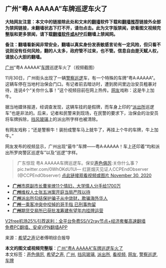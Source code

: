  <h2>广州“粤A AAAAA”车牌巡逻车火了</h2> <p class="notice"><b>大陆网友注意：本文中的链接除此处和文末的<a href="https://github.com/bannedbook/fanqiang" >翻墙</a>软件下载和<a href="https://github.com/killgcd/justmysocks/blob/master/README.md">翻墙推荐</a>链接外全部为禁网链接，未翻墙状态下打不开，请勿点击。此为文字版禁闻，欲看图文视频完整版和更多禁闻，请下载<a href="https://github.com/bannedbook/fanqiang">翻墙软件或APP</a>后翻墙上禁闻网。</p><p>备注：翻墙看新闻非常安全，翻墙以真实身份发表敏感言论有一定风险，但只看不说则没有任何风险，翻的人太多，政府管不过来，也不管。信息自由是天赋人权，请放心大胆的翻墙。</b></p>  <div class="entry"> <p id="conimg"><a href="https://www.bannedbook.org/bnews/tag/%e5%b9%bf%e5%b7%9e/" class="st_tag internal_tag" rel="tag" title="标签 广州 下的日志">广州</a>“粤A AAAAA”<a href="https://www.bannedbook.org/bnews/tag/%e8%bd%a6%e7%89%8c/" class="st_tag internal_tag" rel="tag" title="标签 车牌 下的日志">车牌</a>巡逻车火了（视频截图）</p> <p>11月30日，广州街头出现了一辆<a href="https://www.bannedbook.org/bnews/tag/%E8%AD%A6%E5%AF%9F%E5%B7%A1%E9%80%BB/" class="st_tag internal_tag" rel="tag" title="标签 警察巡逻 下的日志">警察巡逻</a>车，有一个特殊的车牌“粤A·AAAAA”。这辆车停在当地村治保会门口。有记者前去暗访时，遭到房间里边治安员粗暴对待，连说4个“关你什么事！”这个视频目前在网上热传。<a href="https://www.bannedbook.org/bnews/tag/%e7%bd%91%e5%8f%8b/" class="st_tag internal_tag" rel="tag" title="标签 网友 下的日志">网友</a>戏称：这是牛上加牛。</p> <p>据当地媒体报道，经调查发现，这辆车挂的是假牌，而车身上印的“<a href="https://www.bannedbook.org/bnews/tag/%e6%b4%be%e5%87%ba%e6%89%80/" class="st_tag internal_tag" rel="tag" title="标签 派出所 下的日志">派出所</a>巡逻车”也是非法的。后来，记者和民警来到现场，在民警的要求下，治保会的治安员将车牌拆除，<a href="https://www.bannedbook.org/bnews/tag/%E6%8C%A1%E9%A3%8E%E7%8E%BB%E7%92%83/" class="st_tag internal_tag" rel="tag" title="标签 挡风玻璃 下的日志">挡风玻璃</a>上的派出所字样也被清除。</p> <p>有网友戏称；“还是警察牛！装扮成警车马上就牛了，再挂上个牛的车牌，牛上加牛。”</p>  <p>网友发布的视频显示，广州出现“最牛”车牌——粤A·AAAAA！车上还印着“均和派出所罗岗警区巡逻车”以及“巡逻”字样。</p> <blockquote><p>广东惊现 粤A AAAAA车牌巡逻车。保安<a href="https://www.bannedbook.org/bnews/tag/%E5%A3%B0%E8%89%B2%E4%BF%B1%E5%8E%89/" class="st_tag internal_tag" rel="tag" title="标签 声色俱厉 下的日志">声色俱厉</a>:关你什么事？ pic.twitter.com/0WhOKdU1Ul— 红匪烟灭见证人CCPEndObserver (@CCPEndObserver) <a href="https://twitter.com/CCPEndObserver/status/1333490695236009984?ref_src=twsrc%5Etfw">点此链接观看视频或图片 November 30, 2020</a></p></blockquote> <ul class='op-related-articles' title='相关阅读'> <li><a href='https://www.bannedbook.org/bnews/baitai/20201128/1438814.html' target='_blank'><b>广州</b>市原副市长曹鉴燎11个情妇，大学情人分手给1700万</a></li> <li><a href='https://www.bannedbook.org/bnews/baitai/20201126/1437606.html' target='_blank'><b>广州</b>维权人士张五洲案开庭当局严阵以待</a></li> <li><a href='https://www.bannedbook.org/bnews/baitai/20201126/1437283.html' target='_blank'><b>广州</b>派出所勾结保护骗子从中敛财，欺骗海外华人</a></li> <li><a href='https://www.bannedbook.org/bnews/baitai/20201125/1436724.html' target='_blank'><b>广州</b>一乘客冲突中咬掉的哥手指 已刑事拘留</a></li> <li><a href='https://www.bannedbook.org/bnews/baitai/20201124/1436410.html' target='_blank'><b>广州</b>期货交易所已获批准筹建有望年内挂牌运营</a></li> </ul> <p class="texttj"> <a href="https://www.bannedbook.org/forum23/topic22702.html" target="_blank">V2free机场25%引荐返利：全平台免费SS/V2ray节点+经济套餐高速翻墙</a><br/> <a href="https://github.com/bannedbook/fanqiang/wiki/%E7%A6%81%E9%97%BB%E7%BD%91%E5%AE%89%E5%8D%93%E7%BF%BB%E5%A2%99%E6%96%B0%E9%97%BBAPP" target="_blank">免费PC翻墙、安卓VPN翻墙APP</a></p><p> 来源：<span class='wp_keywordlink_affiliate'><a href="https://www.soundofhope.org" title="希望之声" target="_blank">希望之声</a></span>记者傅明综合报导 </p><a name='sharetosocial'></a>       <div><b>本文的图文或视频完整版</b>：<a href='https://www.bannedbook.org/bnews/cbnews/20201201/1439951.html'>广州“粤A AAAAA”车牌巡逻车火了</a></div>  </div><!--END ENTRY--> <div class="postfooter"> <div>本文标签：<a href="https://www.bannedbook.org/bnews/tag/%E5%A3%B0%E8%89%B2%E4%BF%B1%E5%8E%89/" rel="tag">声色俱厉</a>, <a href="https://www.bannedbook.org/bnews/tag/%e5%b8%8c%e6%9c%9b%e4%b9%8b%e5%a3%b0/" rel="tag">希望之声</a>, <a href="https://www.bannedbook.org/bnews/tag/%e5%b9%bf%e5%b7%9e/" rel="tag">广州</a>, <a href="https://www.bannedbook.org/bnews/tag/%E6%8C%A1%E9%A3%8E%E7%8E%BB%E7%92%83/" rel="tag">挡风玻璃</a>, <a href="https://www.bannedbook.org/bnews/tag/%e6%b4%be%e5%87%ba%e6%89%80/" rel="tag">派出所</a>, <a href="https://www.bannedbook.org/bnews/tag/%E7%9C%8B%E8%A7%86%E9%A2%91/" rel="tag">看视频</a>, <a href="https://www.bannedbook.org/bnews/tag/%e7%bd%91%e5%8f%8b/" rel="tag">网友</a>, <a href="https://www.bannedbook.org/bnews/tag/%E8%AD%A6%E5%AF%9F%E5%B7%A1%E9%80%BB/" rel="tag">警察巡逻</a>, <a href="https://www.bannedbook.org/bnews/tag/%e8%bd%a6%e7%89%8c/" rel="tag">车牌</a></div>  </div><!--END POSTFOOTER--> 